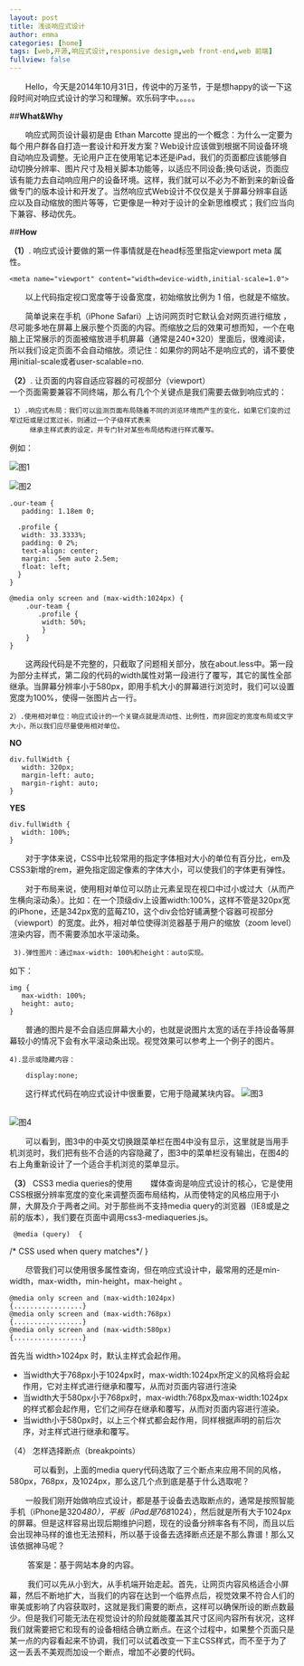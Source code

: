 ```yaml
---
layout: post
title: 浅谈响应式设计
author: emma
categories: [home]
tags: [web,开源,响应式设计,responsive design,web front-end,web 前端]
fullview: false
---
```


&emsp;&emsp;Hello，今天是2014年10月31日，传说中的万圣节，于是想happy的谈一下这段时间对响应式设计的学习和理解。欢乐码字中。。。。。

##**What&Why** 

&emsp;&emsp;响应式网页设计最初是由 Ethan Marcotte 提出的一个概念：为什么一定要为每个用户群各自打造一套设计和开发方案？Web设计应该做到根据不同设备环境自动响应及调整。无论用户正在使用笔记本还是iPad，我们的页面都应该能够自动切换分辨率、图片尺寸及相关脚本功能等，以适应不同设备;换句话说，页面应该有能力去自动响应用户的设备环境。这样，我们就可以不必为不断到来的新设备做专门的版本设计和开发了。当然响应式Web设计不仅仅是关于屏幕分辨率自适应以及自动缩放的图片等等，它更像是一种对于设计的全新思维模式；我们应当向下兼容、移动优先。

##**How** 
 
**（1）**.	响应式设计要做的第一件事情就是在head标签里指定viewport meta 属性。

    <meta name="viewport" content="width=device-width,initial-scale=1.0">
    
&emsp;&emsp;以上代码指定视口宽度等于设备宽度，初始缩放比例为 1 倍，也就是不缩放。

&emsp;&emsp;简单说来在手机（iPhone Safari）上访问网页时它默认会对网页进行缩放 ，尽可能多地在屏幕上展示整个页面的内容。而缩放之后的效果可想而知，一个在电脑上正常展示的页面被缩放进手机屏幕（通常是240*320）里面后，很难阅读，所以我们设定页面不会自动缩放。须记住：如果你的网站不是响应式的，请不要使用initial-scale或者user-scalable=no.

 **（2）**.	 让页面的内容自适应容器的可视部分（viewport）  
 一个页面需要兼容不同终端，那么有几个个关键点是我们需要去做到响应式的：
  
     1）.响应式布局：我们可以监测页面布局随着不同的浏览环境而产生的变化，如果它们变的过窄过短或是过宽过长，则通过一个子级样式表来
         继承主样式表的设定，并专门针对某些布局结构进行样式覆写。
         
 例如：

  ![图1](http://i.imgur.com/bE2cEb8.png)
  &emsp;&emsp;&emsp;&emsp;&emsp;&emsp;&emsp;

  ![图2](http://i.imgur.com/SCBZw2T.png)
  
    .our-team {
       padding: 1.18em 0;

      .profile {
       width: 33.3333%;
       padding: 0 2%;
       text-align: center;
       margin: .5em auto 2.5em;
       float: left; 
      }
    }

    @media only screen and (max-width:1024px) {
		.our-team {
    	   .profile {
     	    width: 50%;
			} 
 		}
   	}
   	
&emsp;&emsp;这两段代码是不完整的，只截取了问题相关部分，放在about.less中。第一段为部分主样式，第二段的代码的width属性对第一段进行了覆写，其它的属性全部继承。当屏幕分辨率小于580px，即用手机大小的屏幕进行浏览时，我们可以设置宽度为100%，使得一张图片占一行。
 
    2）.使用相对单位：响应式设计的一个关键点就是流动性、比例性，而非固定的宽度布局或文字大小，所以我们应尽量使用相对单位。
    
**NO**

	div.fullWidth {                                                    
	   width: 320px;
	   margin-left: auto;
       margin-right: auto;
	}

**YES**

	div.fullWidth {                                                    
	   width: 100%;
	}   
	
&emsp;&emsp;对于字体来说，CSS中比较常用的指定字体相对大小的单位有百分比，em及CSS3新增的rem，避免指定固定像素的字体大小，可以使我们的字体更有弹性。

&emsp;&emsp;对于布局来说，使用相对单位可以防止元素呈现在视口中过小或过大（从而产生横向滚动条）。比如：在一个顶级div上设置width:100%，这样不管是320px宽的iPhone，还是342px宽的蓝莓Z10，这个div会恰好铺满整个容器可视部分（viewport）的宽度。此外，相对单位使得浏览器基于用户的缩放（zoom level）渲染内容，而不需要添加水平滚动条。
      
     3).弹性图片：通过max-width: 100%和height：auto实现。
         
如下：

	img {
	   max-width: 100%;
	   height: auto;
	}

&emsp;&emsp;普通的图片是不会自适应屏幕大小的，也就是说图片太宽的话在手持设备等屏幕较小的情况下会有水平滚动条出现。视觉效果可以参考上一个例子的图片。  

    4).显示或隐藏内容： 
    
	    display:none;

&emsp;&emsp;这行样式代码在响应式设计中很重要，它用于隐藏某块内容。
![图3](http://i.imgur.com/AWcZfns.png)
&emsp;&emsp;&emsp;&emsp;&emsp;&emsp;&emsp;

![图4](http://i.imgur.com/rjKmy8Q.png)

&emsp;&emsp;可以看到，图3中的中英文切换跟菜单栏在图4中没有显示，这里就是当用手机浏览时，我们把有些不合适的内容隐藏了，图3中的菜单栏没有输出，在图4的右上角重新设计了一个适合手机浏览的菜单显示。

**（3）** CSS3 media queries的使用
 &emsp;&emsp;媒体查询是响应式设计的核心，它是使用CSS根据分辨率宽度的变化来调整页面布局结构，从而使特定的风格应用于小屏，大屏及介于两者之间。对于那些尚不支持media query的浏览器（IE8或是之前的版本），我们要在页面中调用css3-mediaqueries.js。

     @media (query)  {
  /* CSS used when query matches*/
  }

&emsp;&emsp;尽管我们可以使用很多属性查询，但在响应式设计中，最常用的还是min-width，max-width，min-height，max-height 。

	@media only screen and (max-width:1024px)
	{.................}
	@media only screen and (max-width:768px)
	{.................}
	@media only screen and (max-width:580px)
	{.................}

首先当 width>1024px 时，默认主样式会起作用。

 - 当width大于768px小于1024px时，max-width:1024px所定义的风格将会起作用，它对主样式进行继承和覆写，从而对页面内容进行渲染
 - 当width大于580px小于768px时，max-width:768px及max-width:1024px的样式都会起作用，它们之间存在继承和覆写，从而对页面内容进行渲染。
 - 当width小于580px时，以上三个样式都会起作用，同样根据声明的前后次序，对主样式进行继承和覆写。

（4） 怎样选择断点（breakpoints）

&emsp;&emsp;&emsp;可以看到，上面的media query代码选取了三个断点来应用不同的风格，580px，768px，及1024px，那么这几个点到底是基于什么选取呢？

&emsp;&emsp;一般我们刚开始做响应式设计，都是基于设备去选取断点的，通常是按照智能手机（iPhone是320*480），平板（iPad是768*1024），然后就是所有大于1024px的屏幕。但是这样容易出现后期维护问题，现在的设备分辨率各有不同，而且以后会出现神马样的谁也无法预料，所以基于设备去选择断点还是不那么靠谱！那么又该依据神马呢？

&emsp;&emsp; 答案是：基于网站本身的内容。

&emsp;&emsp; 我们可以先从小到大，从手机端开始走起。首先，让网页内容风格适合小屏幕，然后不断地扩大，当我们的内容在达到一个临界点后，视觉效果不符合人们的审美或影响了内容获取时，这就是我们需要的断点，这样可以确保所设的断点数最少。但是我们可能无法在视觉设计的阶段就能覆盖其尺寸区间内容所有状况，这样我们就需要把它和现有的设备相结合确立断点。在这个过程中，如果整个页面只是某一点的内容看起来不协调，我们可以试着改变一下主CSS样式，而不至于为了这一丢丢不美观而加设一个断点，增加不必要的代码。
 